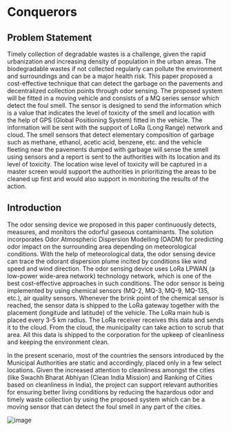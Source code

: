 # Conquerors



## Problem Statement

 Timely collection of degradable wastes is a challenge, given the rapid urbanization and increasing density of population in the urban areas. The biodegradable wastes if not collected regularly can pollute the environment and surroundings and can be a major health risk. This paper proposed a cost-effective technique that can detect the garbage on the pavements and decentralized collection points through odor sensing. The proposed system will be fitted in a moving vehicle and consists of a MQ series sensor which detect the foul smell. The sensor is designed to send the information which is a value that indicates the level of toxicity of the smell and location with the help of GPS (Global Positioning System) fitted in the vehicle. The information will be sent with the support of LoRa (Long Range) network and cloud. The smell sensors that detect elementary composition of garbage such as methane, ethanol, acetic acid, benzene, etc. and the vehicle fleeting near the pavements dumped with garbage will sense the smell using sensors and a report is sent to the authorities with its location and its level of toxicity. The location wise level of toxicity will be captured in a master screen would support the authorities in prioritizing the areas to be cleaned up first and would also support in monitoring the results of the action.
 
 ## Introduction
   
  The odor sensing device we proposed in this paper continuously detects, measures, and monitors the odorful gaseous contaminants. The solution incorporates Odor Atmospheric Dispersion Modelling (OADM) for predicting odor impact on the surrounding area depending on meteorological conditions. With the help of meteorological data, the odor sensing device can trace the odorant dispersion plume incited by conditions like wind speed and wind direction. The odor sensing device uses LoRa LPWAN (a low-power wide-area network) technology network, which is one of the best cost-effective approaches in such conditions.  The odor sensor is being implemented by using chemical sensors (MQ-2, MQ-3, MQ-9, MQ-135, etc.), air quality sensors. Whenever the brink point of the chemical sensor is reached, the sensor data is shipped to the LoRa gateway together with the placement (longitude and latitude) of the vehicle. The LoRa main hub is placed every 3-5 km radius. The LoRa receiver receives this data and sends it to the cloud. From the cloud, the municipality can take action to scrub that area.  All this data is shipped to the corporation for the upkeep of cleanliness and keeping the environment clean. 
  
  
  In the present scenario, most of the countries the sensors introduced by the Municipal Authorities are static and accordingly, placed only in a few select locations. Given the increased attention to cleanliness amongst the cities (like Swachh Bharat Abhiyan (Clean India Mission) and Ranking of Cities based on cleanliness in India), the project can support relevant authorities for ensuring better living conditions by reducing the hazardous odor and timely waste collection by using the proposed system which can be a moving sensor that can detect the foul smell in any part of the cities.

![image](https://user-images.githubusercontent.com/56267948/111866602-a6b55980-8994-11eb-81c0-58f956ade8ae.png)

